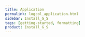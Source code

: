 ```yaml
---
title: Application
permalink: logcol_application.html
sidebar: Install_G_S
tags: [getting-started, formatting]
product: Install_G_S
---
```

